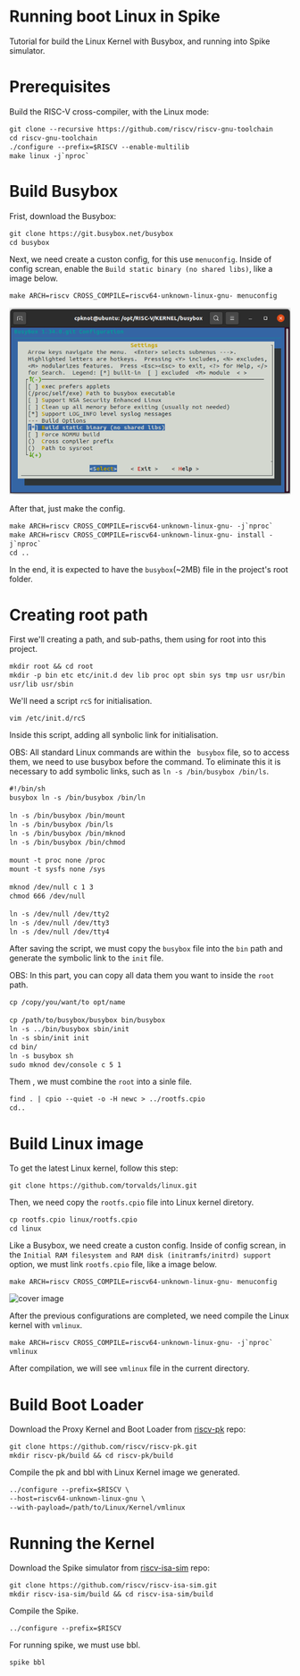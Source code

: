 # Running boot Linux in Spike

Tutorial for build the Linux Kernel with Busybox, and running into Spike simulator.

# Prerequisites

Build the RISC-V cross-compiler, with the Linux mode:
```
git clone --recursive https://github.com/riscv/riscv-gnu-toolchain
cd riscv-gnu-toolchain
./configure --prefix=$RISCV --enable-multilib
make linux -j`nproc`
```

# Build Busybox

Frist, download the Busybox:  
```
git clone https://git.busybox.net/busybox
cd busybox
```

Next, we need create a custon config, for this use ```menuconfig```. Inside of config screan, enable the ```Build static binary (no shared libs)```, like a image below.
```
make ARCH=riscv CROSS_COMPILE=riscv64-unknown-linux-gnu- menuconfig
```
![cover image](figures/busybox.png)

After that, just make the config.
```
make ARCH=riscv CROSS_COMPILE=riscv64-unknown-linux-gnu- -j`nproc`
make ARCH=riscv CROSS_COMPILE=riscv64-unknown-linux-gnu- install -j`nproc`
cd ..
```

In the end, it is expected to have the ```busybox```(~2MB) file in the project's root folder.


# Creating root path

First we'll creating a path, and sub-paths, them using for root into this project.

```
mkdir root && cd root
mkdir -p bin etc etc/init.d dev lib proc opt sbin sys tmp usr usr/bin usr/lib usr/sbin

```
We'll need a script ```rcS``` for initialisation.
```
vim /etc/init.d/rcS
```

Inside this script, adding all synbolic link for initialisation.

OBS: All standard Linux commands are within the ``` busybox``` file, so to access them, we need to use busybox before the command. To eliminate this it is necessary to add symbolic links, such as ```ln -s /bin/busybox /bin/ls```.
```
#!/bin/sh
busybox ln -s /bin/busybox /bin/ln

ln -s /bin/busybox /bin/mount
ln -s /bin/busybox /bin/ls
ln -s /bin/busybox /bin/mknod
ln -s /bin/busybox /bin/chmod

mount -t proc none /proc
mount -t sysfs none /sys

mknod /dev/null c 1 3
chmod 666 /dev/null

ln -s /dev/null /dev/tty2
ln -s /dev/null /dev/tty3
ln -s /dev/null /dev/tty4
```

After saving the script, we must copy the ```busybox``` file into the ```bin``` path and generate the symbolic link to the ```init``` file.

OBS: In this part, you can copy all data them you want to inside the ```root``` path. 
```
cp /copy/you/want/to opt/name

cp /path/to/busybox/busybox bin/busybox
ln -s ../bin/busybox sbin/init
ln -s sbin/init init
cd bin/
ln -s busybox sh
sudo mknod dev/console c 5 1
```


Them , we must combine the ```root``` into a sinle file.
```
find . | cpio --quiet -o -H newc > ../rootfs.cpio
cd.. 
```


# Build Linux image

To get the latest Linux kernel, follow this step:
```
git clone https://github.com/torvalds/linux.git
```

Then, we need copy the ```rootfs.cpio``` file into Linux kernel diretory.
```
cp rootfs.cpio linux/rootfs.cpio
cd linux
```

Like a Busybox, we need create a custon config. Inside of config screan, in  the ```Initial RAM filesystem and RAM disk (initramfs/initrd) support``` option, we must link ```rootfs.cpio``` file, like a image below.
```
make ARCH=riscv CROSS_COMPILE=riscv64-unknown-linux-gnu- menuconfig
```
![cover image](figures/linuxkernel.png)

After the previous configurations are completed, we need compile the Linux kernel with ```vmlinux```.
```
make ARCH=riscv CROSS_COMPILE=riscv64-unknown-linux-gnu- -j`nproc` vmlinux
```

After compilation, we will see ```vmlinux``` file in the current directory.


# Build Boot Loader

Download the Proxy Kernel and Boot Loader from [riscv-pk](https://github.com/riscv/riscv-pk) repo:
```
git clone https://github.com/riscv/riscv-pk.git
mkdir riscv-pk/build && cd riscv-pk/build
```

Compile the pk and bbl with Linux Kernel image we generated.
```
../configure --prefix=$RISCV \
--host=riscv64-unknown-linux-gnu \
--with-payload=/path/to/Linux/Kernel/vmlinux
```


# Running the Kernel 

Download the Spike simulator from [riscv-isa-sim](https://github.com/riscv/riscv-isa-sim.git) repo:

```
git clone https://github.com/riscv/riscv-isa-sim.git
mkdir riscv-isa-sim/build && cd riscv-isa-sim/build
```


Compile the Spike.
```
../configure --prefix=$RISCV 
```

For running spike, we must use bbl.
```
spike bbl
```


